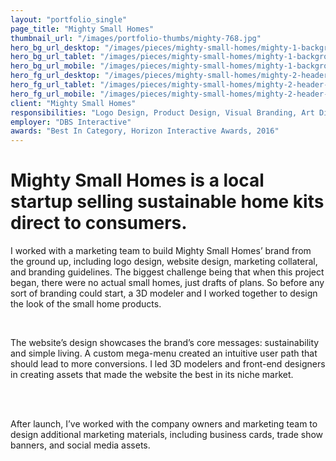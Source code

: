 ```yaml
---
layout: "portfolio_single"
page_title: "Mighty Small Homes"
thumbnail_url: "/images/portfolio-thumbs/mighty-768.jpg"
hero_bg_url_desktop: "/images/pieces/mighty-small-homes/mighty-1-background-header-image-2000.jpg"
hero_bg_url_tablet: "/images/pieces/mighty-small-homes/mighty-1-background-header-image-1100.jpg"
hero_bg_url_mobile: "/images/pieces/mighty-small-homes/mighty-1-background-header-image-1100.jpg"
hero_fg_url_desktop: "/images/pieces/mighty-small-homes/mighty-2-header-image-1100.png"
hero_fg_url_tablet: "/images/pieces/mighty-small-homes/mighty-2-header-image-1100.png"
hero_fg_url_mobile: "/images/pieces/mighty-small-homes/mighty-2-header-image-768.png"
client: "Mighty Small Homes"
responsibilities: "Logo Design, Product Design, Visual Branding, Art Direction, Web Design, Wireframes, User Paths, Style Tiles, Mockups, Social Media, Marketing Collateral"
employer: "DBS Interactive"
awards: "Best In Category, Horizon Interactive Awards, 2016"
---
```


# Mighty Small Homes is a local startup selling sustainable home kits direct to consumers.

I worked with a marketing team to build Mighty Small Homes’ brand from the ground up, including logo design, website design, marketing collateral, and branding guidelines. The biggest challenge being that when this project began, there were no actual small homes, just drafts of plans. So before any sort of branding could start, a 3D modeler and I worked together to design the look of the small home products.   

<div class="dual-image">
  <img src="/images/pieces/mighty-small-homes/mighty-3-logo-768.jpg" alt="">
  <img src="/images/pieces/mighty-small-homes/mighty-4-insta-768.jpg" alt="">
</div>
<div class="single-image">
  <img src="/images/pieces/mighty-small-homes/mighty-laptop-768.png" srcset="/images/pieces/mighty-small-homes/mighty-laptop-1100.png, /images/pieces/mighty-small-homes/mighty-laptop-1100.png 769w, /images/pieces/mighty-small-homes/mighty-laptop-768.png 1101w" alt="">
</div>

The website’s design showcases the brand’s core messages: sustainability and simple living. A custom mega-menu created an intuitive user path that should lead to more conversions. I led 3D modelers and front-end designers in creating assets that made the website the best in its niche market.

<div class="dual-4-5-image">
  <img src="/images/pieces/mighty-small-homes/mighty-ipad-1100.png" alt="">
  <img src="/images/pieces/mighty-small-homes/mighty-mobile-768.png" alt="">
</div>
<div class="dual-image">
  <img src="/images/pieces/mighty-small-homes/mighty-6-render-768.jpg" alt="">
  <img src="/images/pieces/mighty-small-homes/mighty-7-finished-render-768.jpg" alt="">
</div>
<!-- <div class="dual-image">
  <img src="/images/portfolio-thumbs/mighty-768.jpg" alt="">
  <img src="/images/portfolio-thumbs/mighty-768.jpg" alt="">
</div>
<div class="tri-image">
  <img src="/images/portfolio-thumbs/mighty-768.jpg" alt="">
  <img src="/images/portfolio-thumbs/mighty-768.jpg" alt="">
  <img src="/images/portfolio-thumbs/mighty-768.jpg" alt="">
</div>
<div class="dual-4-5-image">
  <img src="/images/portfolio-thumbs/mighty-768.jpg" alt="">
  <img src="/images/portfolio-thumbs/mighty-768.jpg" alt="">
</div> -->

After launch, I’ve worked with the company owners and marketing team to design additional marketing materials, including business cards, trade show banners, and social media assets.

<div class="dual-image">
  <img src="/images/pieces/mighty-small-homes/mighty-8-mobile-768.jpg" alt="">
  <img src="/images/pieces/mighty-small-homes/mighty-brochure-768.jpg" alt="">
</div>
